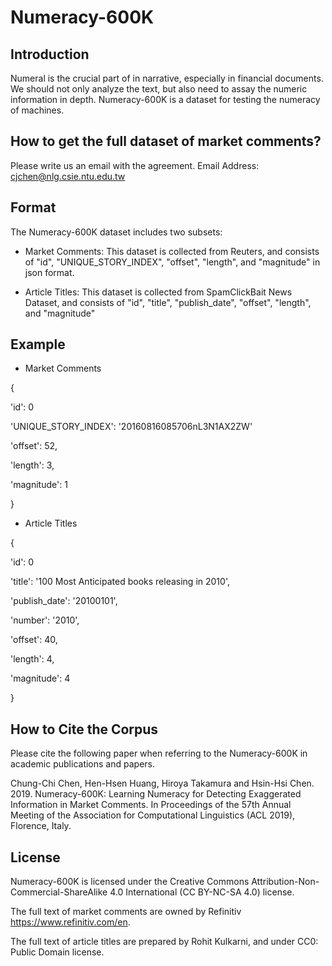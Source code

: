 # Numeracy-600K

## Introduction
Numeral is the crucial part of in narrative, especially in financial documents. We should not only analyze the text, but also need to assay the numeric information in depth. Numeracy-600K is a dataset for testing the numeracy of machines.

## How to get the full dataset of market comments?
Please write us an email with the agreement.
Email Address: cjchen@nlg.csie.ntu.edu.tw

## Format
The Numeracy-600K dataset includes two subsets:

+ Market Comments: This dataset is collected from Reuters, and consists of "id", "UNIQUE_STORY_INDEX", "offset", "length", and "magnitude" in json format.

+ Article Titles: This dataset is collected from SpamClickBait News Dataset, and consists of "id", "title", "publish_date", "offset", "length", and "magnitude"

## Example
+ Market Comments

{

'id': 0

'UNIQUE_STORY_INDEX': '20160816085706nL3N1AX2ZW'

'offset': 52,

'length': 3,

'magnitude': 1

}


+ Article Titles

{

'id': 0

'title': '100 Most Anticipated books releasing in 2010',

'publish_date': '20100101',

'number': '2010',

'offset': 40,

'length': 4,

'magnitude': 4

}

## How to Cite the Corpus
Please cite the following paper when referring to the Numeracy-600K in academic publications and papers.

Chung-Chi Chen, Hen-Hsen Huang, Hiroya Takamura and Hsin-Hsi Chen. 2019. Numeracy-600K: Learning Numeracy for Detecting Exaggerated Information in Market Comments. In Proceedings of the 57th Annual Meeting of the Association for Computational Linguistics (ACL 2019), Florence, Italy.

## License
Numeracy-600K is licensed under the Creative Commons Attribution-Non-Commercial-ShareAlike 4.0 International (CC BY-NC-SA 4.0) license.

The full text of market comments are owned by Refinitiv https://www.refinitiv.com/en.

The full text of article titles are prepared by Rohit Kulkarni, and under CC0: Public Domain license.
